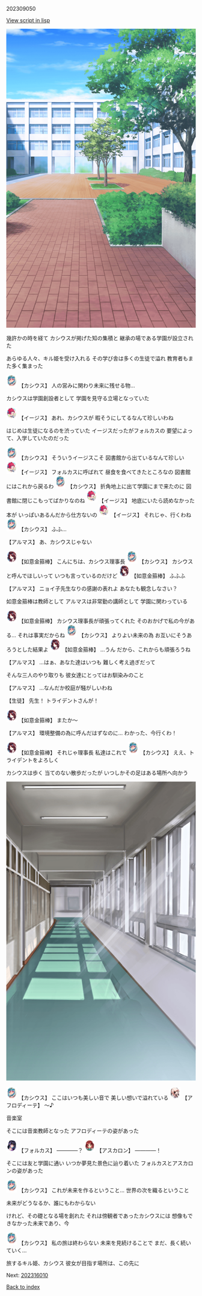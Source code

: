 202309050

[View script in lisp](../scripts/202309050.txt)

![courtyard.png](../images/backgrounds/courtyard.png)

幾許かの時を経て
カシウスが掲げた知の集積と
継承の場である学園が設立された

あらゆる人々、キル姫を受け入れる
その学び舎は多くの生徒で溢れ
教育者もまた多く集まった

<img src="../images/units/6303121.png" alt="6303121.png" height="34"/>
【カシウス】
人の営みに関わり未来に残せる物…

カシウスは学園創設者として
学園を見守る立場となっていた

<img src="../images/units/62000111.png" alt="62000111.png" height="34"/>
【イージス】
あれ、カシウスが
暇そうにしてるなんて珍しいわね

はじめは生徒になるのを渋っていた
イージスだったがフォルカスの
要望によって、入学していたのだった

<img src="../images/units/6303121.png" alt="6303121.png" height="34"/>
【カシウス】
そういうイージスこそ
図書館から出ているなんて珍しい

<img src="../images/units/62000111.png" alt="62000111.png" height="34"/>
【イージス】
フォルカスに呼ばれて
昼食を食べてきたところなの
図書館にはこれから戻るわ

<img src="../images/units/6303121.png" alt="6303121.png" height="34"/>
【カシウス】
折角地上に出て学園にまで来たのに
図書館に閉じこもってばかりなのね

<img src="../images/units/62000111.png" alt="62000111.png" height="34"/>
【イージス】
地底にいたら読めなかった本が
いっぱいあるんだから仕方ないの

<img src="../images/units/62000111.png" alt="62000111.png" height="34"/>
【イージス】
それじゃ、行くわね

<img src="../images/units/6303121.png" alt="6303121.png" height="34"/>
【カシウス】
ふふ…

【アルマス】
あ、カシウスじゃない

<img src="../images/units/6203121.png" alt="6203121.png" height="34"/>
【如意金箍棒】
こんにちは、カシウス理事長

<img src="../images/units/6303121.png" alt="6303121.png" height="34"/>
【カシウス】
カシウスと呼んでほしいって
いつも言っているのだけど

<img src="../images/units/6203121.png" alt="6203121.png" height="34"/>
【如意金箍棒】
ふふふ

【アルマス】
ニョイ子先生なりの感謝の表れよ
あなたも観念しなさい？

如意金箍棒は教師として
アルマスは非常勤の講師として
学園に関わっている

<img src="../images/units/6203121.png" alt="6203121.png" height="34"/>
【如意金箍棒】
カシウス理事長が頑張ってくれた
そのおかげで私の今がある…
それは事実だからね

<img src="../images/units/6303121.png" alt="6303121.png" height="34"/>
【カシウス】
よりよい未来の為
お互いにそうあろうとした結果よ

<img src="../images/units/6203121.png" alt="6203121.png" height="34"/>
【如意金箍棒】
…うん
だから、これからも頑張ろうね

【アルマス】
…はぁ、あなた達はいつも
難しく考え過ぎだって

そんな三人のやり取りも
彼女達にとってはお馴染みのこと

【アルマス】
…なんだか校庭が騒がしいわね

【生徒】
先生！
トライデントさんが！

<img src="../images/units/6203121.png" alt="6203121.png" height="34"/>
【如意金箍棒】
またか～

【アルマス】
環境整備の為に呼んだはずなのに…
わかった、今行くわ！

<img src="../images/units/6203121.png" alt="6203121.png" height="34"/>
【如意金箍棒】
それじゃ理事長
私達はこれで

<img src="../images/units/6303121.png" alt="6303121.png" height="34"/>
【カシウス】
ええ、トライデントをよろしく

カシウスは歩く
当てのない散歩だったが
いつしかその足はある場所へ向かう

![corridor_daytime.png](../images/backgrounds/corridor_daytime.png)

<img src="../images/units/6303121.png" alt="6303121.png" height="34"/>
【カシウス】
ここはいつも美しい音で
美しい想いで溢れている

<img src="../images/units/401311.png" alt="401311.png" height="34"/>
【アフロディーテ】
～♪

音楽室

そこには音楽教師となった
アフロディーテの姿があった

<img src="../images/units/301811.png" alt="301811.png" height="34"/>
【フォルカス】
――――？

<img src="../images/units/102311.png" alt="102311.png" height="34"/>
【アスカロン】
――――！

そこには友と学園に通い
いつか夢見た景色に辿り着いた
フォルカスとアスカロンの姿があった

<img src="../images/units/6303121.png" alt="6303121.png" height="34"/>
【カシウス】
これが未来を作るということ…
世界の次を織るということ

未来がどうなるか、誰にもわからない

けれど、その礎となる場を創れた
それは傍観者であったカシウスには
想像もできなかった未来であり、今

<img src="../images/units/6303121.png" alt="6303121.png" height="34"/>
【カシウス】
私の旅は終わらない
未来を見続けることで
まだ、長く続いていく…

旅するキル姫、カシウス
彼女が目指す場所は、この先に


Next: [202316010](202316010.md)

[Back to index](index.md)
